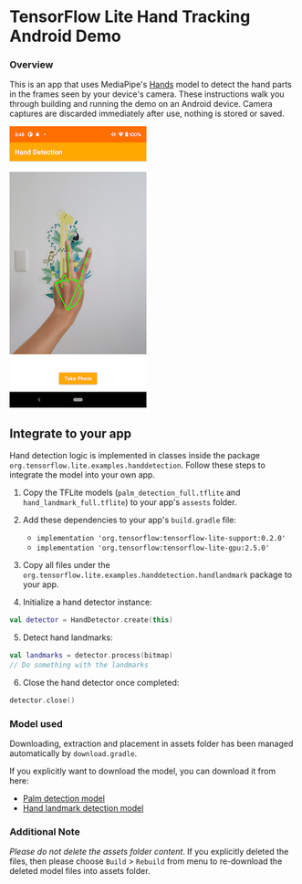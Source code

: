 # TensorFlow Lite Hand Tracking Android Demo
### Overview
This is an app that uses MediaPipe's [Hands](https://google.github.io/mediapipe/solutions/hands.html) model to detect the hand parts in the frames seen by your device's camera. These instructions walk you through building and running the demo on an Android device. Camera captures are discarded immediately after use, nothing is stored or saved. 

![Demo Image](screenshot.png)

## Integrate to your app

Hand detection logic is implemented in classes inside the package `org.tensorflow.lite.examples.handdetection`. Follow these steps to integrate the model into your own app.

1. Copy the TFLite models (`palm_detection_full.tflite`  and `hand_landmark_full.tflite`) to your app's `assests` folder.

2. Add these dependencies to your app's `build.gradle` file:
    * `implementation 'org.tensorflow:tensorflow-lite-support:0.2.0'`
    * `implementation 'org.tensorflow:tensorflow-lite-gpu:2.5.0'`

3. Copy all files under the `org.tensorflow.lite.examples.handdetection.handlandmark` package to your app.

4. Initialize a hand detector instance:

```kotlin
val detector = HandDetector.create(this)
```

5. Detect hand landmarks:
```kotlin
val landmarks = detector.process(bitmap)
// Do something with the landmarks
```

6. Close the hand detector once completed:
```kotlin
detector.close()
```

### Model used
Downloading, extraction and placement in assets folder has been managed
 automatically by `download.gradle`.

If you explicitly want to download the model, you can download it from here:
* [Palm detection model](https://github.com/google/mediapipe/raw/master/mediapipe/modules/palm_detection/palm_detection_full.tflite)
* [Hand landmark detection model](https://github.com/google/mediapipe/raw/master/mediapipe/modules/hand_landmark/hand_landmark_full.tflite) 
 
### Additional Note
_Please do not delete the assets folder content_. If you explicitly deleted the
 files, then please choose `Build` > `Rebuild` from menu to re-download the
 deleted model files into assets folder.

